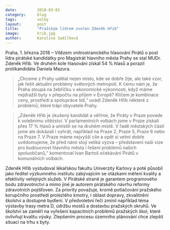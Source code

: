 ```yaml
---
date:         2018-03-01
category:     blog
tags:         volby
layout:       post
title:        "Pražským lídrem zvolen Zdeněk Hřib" 
image:        hrib.jpg
author:       Karolína Sadílková
---
```


Praha, 1. března 2018 – Vítězem vnitrostranického hlasování Pirátů o post lídra pirátské kandidátky pro Magistrát hlavního města Prahy se stal MUDr. Zdeněk Hřib. Ve druhém kole hlasování získal 54 % hlasů a porazil protikandidáta Daniela Mazura.
 
> „Chceme z Prahy udělat nejen místo, kde se dobře žije, ale také vzor, jak řešit aktuální problémy světových metropolí. K čemu nám je, že Praha stoupá na žebříčku v ekonomické výkonnosti, když máme nejdražší byty v přepočtu na příjem v Evropě? Klíčem je kombinace ceny, prostředí a spolupráce lidí,“ uvádí Zdeněk Hřib některé z problémů, které trápí obyvatele Prahy.
 
> „Zdeněk Hřib je zkušený kandidát a věříme, že Piráty v Praze povede k volebnímu vítězství. V parlamentních volbách jsme v Praze získali přes 17 % hlasů a umístili se na druhém místě. V řadě městských částí jsme ale dokázali i vyhrát, například na Praze 2, Praze 5, Praze 6 nebo na Praze 7. V Praze máme nejvyšší cíle a opět si velmi dobře uvědomujeme, že před námi stojí veliká výzva – představení naší vize pro budoucnost hlavního města i řešení problémů našich spoluobčanů,“ komentoval Ivan Bartoš očekávání Pirátů v komunálních volbách.
 
Zdeněk Hřib vystudoval lékařskou fakultu Univerzity Karlovy a poté působil jako ředitel výzkumného institutu zabývajícím se otázkami měření kvality a efektivity veřejných služeb. V Pirátské straně je garantem programového bodu zdravotnictví a mimo jiné je autorem pirátského návrhu reformy zdravotních pojišťoven. Za priority považuje, kromě potlačování pražského korupčního prostředí prolezlého kmotry, i oblast dopravy, zkvalitnění školství a dostupné bydlení. V předvolební řeči zmínil například téma výstavby trasy metra D, údržbu mostů a dostavbu pražských okruhů. Ve školství se zaměří na vyřešení kapacitních problémů pražských škol, které ovlivňují kvalitu výuky. Zlepšením procesu územního plánování chce zlepšit situaci na trhu s byty.
